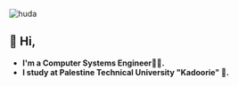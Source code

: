 ![huda](https://github.com/user-attachments/assets/e8332b2f-45d7-4563-8d5e-f5f5614aacd2)
## 👋 Hi,
- **I'm a Computer Systems Engineer👩‍💻.**
- **I study at Palestine Technical University "Kadoorie" 🏫.**
